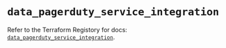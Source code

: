 # `data_pagerduty_service_integration`

Refer to the Terraform Registory for docs: [`data_pagerduty_service_integration`](https://registry.terraform.io/providers/pagerduty/pagerduty/3.0.3/docs/data-sources/service_integration).
